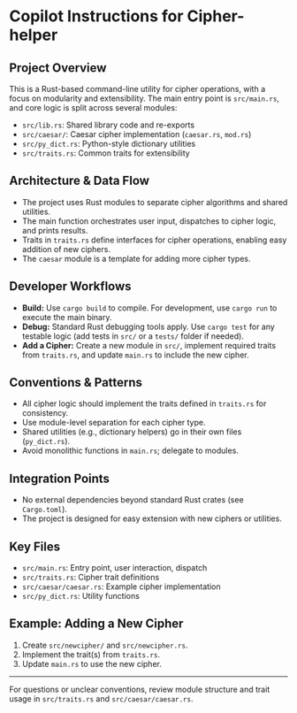 # Copilot Instructions for Cipher-helper

## Project Overview
This is a Rust-based command-line utility for cipher operations, with a focus on modularity and extensibility. The main entry point is `src/main.rs`, and core logic is split across several modules:
- `src/lib.rs`: Shared library code and re-exports
- `src/caesar/`: Caesar cipher implementation (`caesar.rs`, `mod.rs`)
- `src/py_dict.rs`: Python-style dictionary utilities
- `src/traits.rs`: Common traits for extensibility

## Architecture & Data Flow
- The project uses Rust modules to separate cipher algorithms and shared utilities.
- The main function orchestrates user input, dispatches to cipher logic, and prints results.
- Traits in `traits.rs` define interfaces for cipher operations, enabling easy addition of new ciphers.
- The `caesar` module is a template for adding more cipher types.

## Developer Workflows
- **Build:** Use `cargo build` to compile. For development, use `cargo run` to execute the main binary.
- **Debug:** Standard Rust debugging tools apply. Use `cargo test` for any testable logic (add tests in `src/` or a `tests/` folder if needed).
- **Add a Cipher:** Create a new module in `src/`, implement required traits from `traits.rs`, and update `main.rs` to include the new cipher.

## Conventions & Patterns
- All cipher logic should implement the traits defined in `traits.rs` for consistency.
- Use module-level separation for each cipher type.
- Shared utilities (e.g., dictionary helpers) go in their own files (`py_dict.rs`).
- Avoid monolithic functions in `main.rs`; delegate to modules.

## Integration Points
- No external dependencies beyond standard Rust crates (see `Cargo.toml`).
- The project is designed for easy extension with new ciphers or utilities.

## Key Files
- `src/main.rs`: Entry point, user interaction, dispatch
- `src/traits.rs`: Cipher trait definitions
- `src/caesar/caesar.rs`: Example cipher implementation
- `src/py_dict.rs`: Utility functions

## Example: Adding a New Cipher
1. Create `src/newcipher/` and `src/newcipher.rs`.
2. Implement the trait(s) from `traits.rs`.
3. Update `main.rs` to use the new cipher.

---
For questions or unclear conventions, review module structure and trait usage in `src/traits.rs` and `src/caesar/caesar.rs`.
